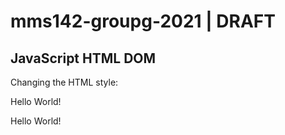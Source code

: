 # mms142-groupg-2021 | DRAFT 
<!DOCTYPE html>
<html>
<body>

<h2>JavaScript HTML DOM</h2>
<p>Changing the HTML style:</p>


<p id="p1">Hello World!</p>
<p id="p2">Hello World!</p>




</body>
</html>
